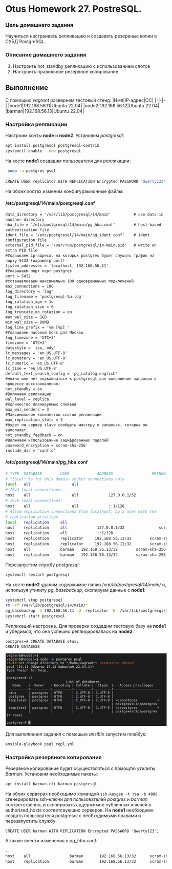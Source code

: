 # Otus Homework 27. PostreSQL.
### Цель домашнего задания
Научиться настраивать репликацию и создавать резервные копии в СУБД PostgreSQL.
### Описание домашнего задания
1) Настроить hot_standby репликацию с использованием слотов
2) Настроить правильное резервное копирование

## Выполнение

С помощью _vagrant_ развернем тестовый стенд:
|Имя|IP-адрес|ОС|
|-|-|-|
|node1|192.168.56.11|Ubuntu 22.04|
|node2|192.168.56.12|Ubuntu 22.04|
|barman|192.168.56.13|Ubuntu 22.04|
### Настройка репликации
Настроим хочты **node** и **node2**. Установим _postgresql_:
```bash
apt install postgresql postgresql-contrib
systemctl enable --now postgresql
```
На хосте **node1** создадим пользователя для репликации:
```bash
 sudo -u postgres psql

CREATE USER replicator WITH REPLICATION Encrypted PASSWORD 'Qwerty123';
```
На обоих хостах изменим конфигураыионные файлы:
#### /etc/postgresql/14/main/postgresql.conf
```
data_directory = '/var/lib/postgresql/14/main'          # use data in another directory
hba_file = '/etc/postgresql/14/main/pg_hba.conf'        # host-based authentication file
ident_file = '/etc/postgresql/14/main/pg_ident.conf'    # ident configuration file
external_pid_file = '/var/run/postgresql/14-main.pid'   # write an extra PID file
#Указываем ip-адреса, на которых postgres будет слушать трафик на порту 5432 (параметр port)
listen_addresses = 'localhost, 192.168.56.11'
#Указываем порт порт postgres
port = 5432
#Устанавливаем максимально 100 одновременных подключений
max_connections = 100
log_directory = 'log'
log_filename = 'postgresql-%a.log'
log_rotation_age = 1d
log_rotation_size = 0
log_truncate_on_rotation = on
max_wal_size = 1GB
min_wal_size = 80MB
log_line_prefix = '%m [%p] '
#Указываем часовой пояс для Москвы
log_timezone = 'UTC+3'
timezone = 'UTC+3'
datestyle = 'iso, mdy'
lc_messages = 'en_US.UTF-8'
lc_monetary = 'en_US.UTF-8'
lc_numeric = 'en_US.UTF-8'
lc_time = 'en_US.UTF-8'
default_text_search_config = 'pg_catalog.english'
#можно или нет подключаться к postgresql для выполнения запросов в процессе восстановления;
hot_standby = on
#Включаем репликацию
wal_level = replica
#Количество планируемых слейвов
max_wal_senders = 3
#Максимальное количество слотов репликации
max_replication_slots = 3
#будет ли сервер slave сообщать мастеру о запросах, которые он выполняет.
hot_standby_feedback = on
#Включаем использование зашифрованных паролей
password_encryption = scram-sha-256
include_dir = 'conf.d'
```
#### /etc/postgresql/14/main/pg_hba.conf
```bash
# TYPE  DATABASE        USER            ADDRESS                 METHOD
# "local" is for Unix domain socket connections only
local   all                  all                                                peer
# IPv4 local connections:
host    all                  all             127.0.0.1/32              scram-sha-256
# IPv6 local connections:
host    all                  all             ::1/128                       scram-sha-256
# Allow replication connections from localhost, by a user with the
# replication privilege.
local   replication     all                                                peer
host    replication     all             127.0.0.1/32               scram-sha-256
host    replication     all             ::1/128                        scram-sha-256
host    replication     replicator     192.168.56.11/32        scram-sha-256
host    replication     replicator     192.168.56.12/32        scram-sha-256
host    all             barman   192.168.56.13/32        scram-sha-256
host    replication     barman   192.168.56.13/32        scram-sha-256
```
Перезапустим службу _postgresql_:
```bash
systemctl restart postgresql
```
На хосте **node2** удалим содержимое папки _/var/lib/postgresql/14/main/_ и, используя утилиту _pg_basebackup_, скопируем данные с **node1**:
```bash
systemctl stop postgresql
rm -rf /var/lib/postgresql/14/main/*
pg_basebackup -h 192.168.56.11 -U  replicator -D  /var/lib/postgresql/14/main/ -R -P
systemctl start postgresql
```
Репликаций настроена. Для проверки создадим тестовую базу на **node1** и убедимся, что она успешно реплицировалась на **node2**:
```
postgres=# CREATE DATABASE otus;
CREATE DATABASE
```

![db_list](img/db_list.jpg)  

Для выполнения задания с помощью _ansible_ запустим плэйбук:
```bash
ansible-playbook psql_repl.yml
```
### Настройка резервного копирования
Резервное копирование будет осуществляться с помощтю утилиты _Barman_. Установим необходимые пакеты:
```bash
apt install barman-cli barman postgresql
```
На обоих серверах необходимо командой `ssh-keygen -t rsa -b 4096` сгенерировать ssh-ключи для пользователей _postgres_ и _barman_ соответственно, и скопировать содержимое публичных ключей в authorized_hosts соответсвующих серверов.
На **node1** необходимо создать пользователя postgresql с необходимыми правами и перезапустить службу:
```
CREATE USER barman WITH REPLICATION Encrypted PASSWORD 'Qwerty123';
```
А также внести изменения в _pg_hba.conf_:
```bash
...
host    all                 barman       192.168.56.13/32      scram-sha-256
host    replication         barman       192.168.56.13/32      scram-sha-256
```
